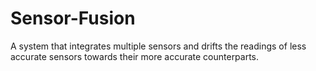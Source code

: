 # Sensor-Fusion
A system that integrates multiple sensors and drifts the readings of less accurate sensors towards their more accurate counterparts. 

